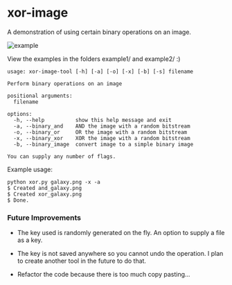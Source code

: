# xor-image

A demonstration of using certain binary operations on an image.

![example](showcase.png)

View the examples in the folders example1/ and example2/ :)

```
usage: xor-image-tool [-h] [-a] [-o] [-x] [-b] [-s] filename

Perform binary operations on an image

positional arguments:
  filename

options:
  -h, --help          show this help message and exit
  -a, --binary_and    AND the image with a random bitstream
  -o, --binary_or     OR the image with a random bitstream
  -x, --binary_xor    XOR the image with a random bitstream
  -b, --binary_image  convert image to a simple binary image

You can supply any number of flags.
```

Example usage:

```
python xor.py galaxy.png -x -a
$ Created and_galaxy.png
$ Created xor_galaxy.png
$ Done.
```

### Future Improvements

- The key used is randomly generated on the fly. An option to supply a file as a key.

- The key is not saved anywhere so you cannot undo the operation. I plan
to create another tool in the future to do that.

- Refactor the code because there is too much copy pasting...


